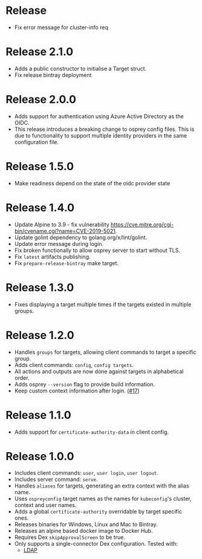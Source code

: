 # Release <???>
- Fix error message for cluster-info req

# Release 2.1.0
- Adds a public constructor to initialise a Target struct.
- Fix release bintray deployment

# Release 2.0.0
- Adds support for authentication using Azure Active Directory as the OIDC.
- This release introduces a breaking change to osprey config files. This is due to functionality to support multiple
  identity providers in the same configuration file.

# Release 1.5.0
- Make readiness depend on the state of the oidc provider state

# Release 1.4.0
- Update Alpine to 3.9 - fix vulnerability https://cve.mitre.org/cgi-bin/cvename.cgi?name=CVE-2019-5021.
- Update golint dependency to golang.org/x/lint/golint.
- Update error message during login.
- Fix broken functionally to allow osprey server to start without TLS.
- Fix `latest` artifacts publishing.
- Fix `prepare-release-bintray` make target.

# Release 1.3.0
- Fixes displaying a target multiple times if the targets existed in
  multiple groups.

# Release 1.2.0
- Handles `groups` for targets, allowing client commands to target a
  specific group.
- Adds client commands: `config`, `config targets`.
- All actions and outputs are now done against targets in alphabetical
  order.
- Adds osprey `--version` flag to provide build information.
- Keep custom context information after login. ([#17](https://github.com/sky-uk/osprey/issues/17))

# Release 1.1.0
- Adds support for `certificate-authority-data` in client config.

# Release 1.0.0
- Includes client commands: `user`, `user login`, `user logout`.
- Includes server command: `serve`.
- Handles `aliases` for targets, generating an extra context with the
  alias name.
- Uses `ospreyconfig` target names as the names for `kubeconfig`'s cluster,
  context and user names.
- Adds a global `certificate-authority` overridable by target specific
  ones.
- Releases binaries for Windows, Linux and Mac to Bintray.
- Releases an alpine based docker image to Docker Hub.
- Requires Dex `skipApprovalScreen` to be true.
- Only supports a single-connector Dex configuration.
  Tested with:
  - [LDAP](https://github.com/dexidp/dex/blob/master/Documentation/connectors/ldap.md)
